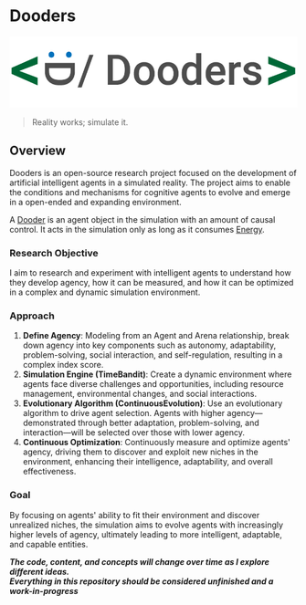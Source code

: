 
# Dooders

![dooders logo](./docs/dooder_logo.png)

> Reality works; simulate it.  
  
## Overview

Dooders is an open-source research project focused on the development of artificial intelligent agents in a simulated reality. The project aims to enable the conditions and mechanisms for cognitive agents to evolve and emerge in a open-ended and expanding environment.

A [Dooder](docs/Dooder.md) is an agent object in the simulation with an amount of causal control. It acts in the simulation only as long as it consumes [Energy](https://github.com/csmangum/Dooders/blob/main/docs/Energy.md).

### Research Objective

I aim to research and experiment with intelligent agents to understand how they develop agency, how it can be measured, and how it can be optimized in a complex and dynamic simulation environment.

### Approach

1. **Define Agency**: Modeling from an Agent and Arena relationship, break down agency into key components such as autonomy, adaptability, problem-solving, social interaction, and self-regulation, resulting in a complex index score.
2. **Simulation Engine (TimeBandit)**: Create a dynamic environment where agents face diverse challenges and opportunities, including resource management, environmental changes, and social interactions.
3. **Evolutionary Algorithm (ContinuousEvolution)**: Use an evolutionary algorithm to drive agent selection. Agents with higher agency—demonstrated through better adaptation, problem-solving, and interaction—will be selected over those with lower agency. 
4. **Continuous Optimization**: Continuously measure and optimize agents' agency, driving them to discover and exploit new niches in the environment, enhancing their intelligence, adaptability, and overall effectiveness.

### Goal

By focusing on agents' ability to fit their environment and discover unrealized niches, the simulation aims to evolve agents with increasingly higher levels of agency, ultimately leading to more intelligent, adaptable, and capable entities.

***The code, content, and concepts will change over time as I explore different ideas.   
Everything in this repository should be considered unfinished and a work-in-progress***

